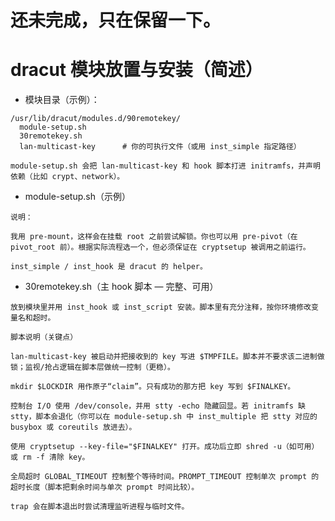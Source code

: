 # 还未完成，只在保留一下。

# dracut 模块放置与安装（简述）

- 模块目录（示例）：

```
/usr/lib/dracut/modules.d/90remotekey/
  module-setup.sh
  30remotekey.sh
  lan-multicast-key      # 你的可执行文件（或用 inst_simple 指定路径）
```

	module-setup.sh 会把 lan-multicast-key 和 hook 脚本打进 initramfs，并声明依赖（比如 crypt、network）。

- module-setup.sh（示例）

```
说明：

我用 pre-mount，这样会在挂载 root 之前尝试解锁。你也可以用 pre-pivot（在 pivot_root 前）。根据实际流程选一个，但必须保证在 cryptsetup 被调用之前运行。

inst_simple / inst_hook 是 dracut 的 helper。
```

- 30remotekey.sh（主 hook 脚本 — 完整、可用）

```
放到模块里并用 inst_hook 或 inst_script 安装。脚本里有充分注释，按你环境修改变量名和超时。

脚本说明（关键点）

lan-multicast-key 被启动并把接收到的 key 写进 $TMPFILE。脚本并不要求该二进制做锁；监视/抢占逻辑在脚本层做统一控制（更稳）。

mkdir $LOCKDIR 用作原子“claim”。只有成功的那方把 key 写到 $FINALKEY。

控制台 I/O 使用 /dev/console，并用 stty -echo 隐藏回显。若 initramfs 缺 stty，脚本会退化（你可以在 module-setup.sh 中 inst_multiple 把 stty 对应的 busybox 或 coreutils 放进去）。

使用 cryptsetup --key-file="$FINALKEY" 打开。成功后立即 shred -u（如可用）或 rm -f 清除 key。

全局超时 GLOBAL_TIMEOUT 控制整个等待时间。PROMPT_TIMEOUT 控制单次 prompt 的超时长度（脚本把剩余时间与单次 prompt 时间比较）。

trap 会在脚本退出时尝试清理监听进程与临时文件。
```



